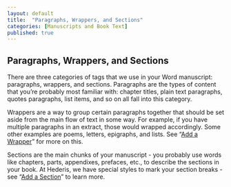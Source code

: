 ```yaml
---
layout: default
title:  "Paragraphs, Wrappers, and Sections"
categories: [Manuscripts and Book Text]
published: true
---
```


<section data-type="chapter" class="hsecchapter" data-hederis-type="hsecchapter" id="p6ygSLgHw"><h1 data-hederis-type="hblkchaptitle" class="hblkchaptitle" id="p03X0TI0w">Paragraphs, Wrappers, and Sections</h1>
    <p class="hblkp" data-hederis-type="hblkp" id="p6glVdsW7">There are three categories of tags that we use in your Word manuscript: paragraphs, wrappers, and sections. Paragraphs are the types of content that you&#8217;re probably most familiar with: chapter titles, plain text paragraphs, quotes paragraphs, list items, and so on all fall into this category.</p>
    <p class="hblkp" data-hederis-type="hblkp" id="pKLb1dvS2">Wrappers are a way to group certain paragraphs together that should be set aside from the main flow of text in some way. For example, if you have multiple paragraphs in an extract, those would wrapped accordingly. Some other examples are poems, letters, epigraphs, and lists. See &#8220;<a href="{% post_url 2019-03-04-14-AddaWrapper %}" id="pY1jiSEUX"><span class="Hyperlink" id="p8WDem8sr">Add a Wrapper</span></a>&#8221; for more on this.</p>
    <p class="hblkp" data-hederis-type="hblkp" id="pzwXsqUai">Sections are the main chunks of your manuscript - you probably use words like chapters, parts, appendixes, prefaces, etc., to describe the sections in your book. At Hederis, we have special styles to mark your section breaks - see &#8220;<a href="{% post_url 2019-03-04-15-AddaSection %}" id="pSJx4s1ZQ"><span class="Hyperlink" id="pWgqx2Xpw">Add a Section</span></a>&#8221; to learn more.</p>
    </section>
    